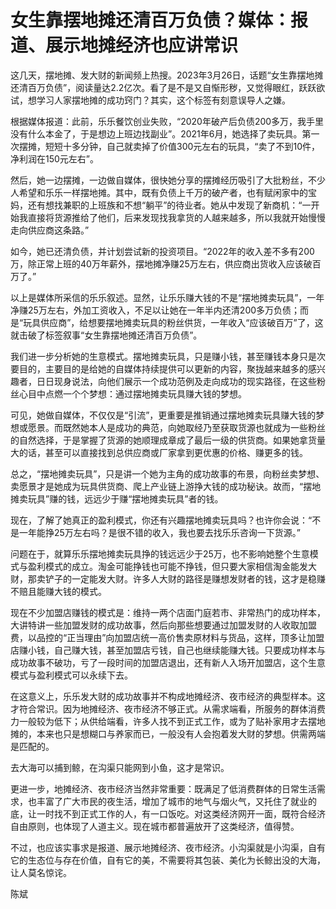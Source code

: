 # 女生靠摆地摊还清百万负债？媒体：报道、展示地摊经济也应讲常识

这几天，摆地摊、发大财的新闻频上热搜。2023年3月26日，话题“女生靠摆地摊还清百万负债”，阅读量达2.2亿次。看了是不是又自惭形秽，又觉得眼红，跃跃欲试，想学习人家摆地摊的成功窍门？其实，这个标签有刻意误导人之嫌。

根据媒体报道：此前，乐乐餐饮创业失败，“2020年破产后负债200多万，我手里没有什么本金了，于是想边上班边找副业”。2021年6月，她选择了卖玩具。第一次摆摊，短短十多分钟，自己就卖掉了价值300元左右的玩具，“卖了不到10件，净利润在150元左右”。

然后，她一边摆摊，一边做自媒体，很快她分享的摆摊经历吸引了大批粉丝，不少人希望和乐乐一样摆地摊。其中，既有负债上千万的破产者，也有赋闲家中的宝妈，还有想找兼职的上班族和不想“躺平”的待业者。她从中发现了新商机：“一开始我直接将货源推给了他们，后来发现找我拿货的人越来越多，所以我就开始慢慢走向供应商这条路。”

如今，她已还清负债，并计划尝试新的投资项目。“2022年的收入差不多有200万，除正常上班的40万年薪外，摆地摊净赚25万左右，供应商出货收入应该破百万了。”

以上是媒体所采信的乐乐叙述。显然，让乐乐赚大钱的不是“摆地摊卖玩具”，一年净赚25万左右，外加工资收入，不足以让她在一年半内还清200多万负债；而是“玩具供应商”，给想要摆地摊卖玩具的粉丝供货，一年收入“应该破百万”了，这就击破了标签叙事“女生靠摆地摊还清百万负债”。

我们进一步分析她的生意模式。摆地摊卖玩具，只是赚小钱，甚至赚钱本身只是次要目的，主要目的是给她的自媒体持续提供可以更新的内容，聚拢越来越多的感兴趣者，日日现身说法，向他们展示一个成功范例及走向成功的现实路径，在这些粉丝心目中点燃一个个梦想：通过摆地摊卖玩具赚大钱的梦想。

可见，她做自媒体，不仅仅是“引流”，更重要是推销通过摆地摊卖玩具赚大钱的梦想或愿景。而既然她本人是成功的典范，向她取经乃至获取货源也就成为一些粉丝的自然选择，于是掌握了货源的她顺理成章成了最后一级的供货商。如果她拿货量大的话，甚至可以直接找到总供应商或厂家拿到更优惠的价格、赚更多的钱。

总之，“摆地摊卖玩具”，只是讲一个她为主角的成功故事的布景，向粉丝卖梦想、卖愿景才是她成为玩具供货商、爬上产业链上游挣大钱的成功秘诀。故而，“摆地摊卖玩具”赚的钱，远远少于赚“摆地摊卖玩具”者的钱。

现在，了解了她真正的盈利模式，你还有兴趣摆地摊卖玩具吗？也许你会说：“不是一年能挣25万左右吗？是很不错的收入，我也要去找乐乐咨询一下货源。”

问题在于，就算乐乐摆地摊卖玩具挣的钱远远少于25万，也不影响她整个生意模式与盈利模式的成立。淘金可能挣钱也可能不挣钱，但只要大家相信淘金能发大财，那卖铲子的一定能发大财。许多人大财的路径是赚想发财者的钱，这才是稳赚不赔且能赚大钱的模式。

现在不少加盟店赚钱的模式是：维持一两个店面门庭若市、非常热门的成功样本，大讲特讲一些加盟发财的成功故事，然后向那些想要通过加盟发财的人收取加盟费，以品控的“正当理由”向加盟店统一高价售卖原材料与货品，这样，顶多让加盟店赚小钱，自己赚大钱，甚至加盟店亏钱，自己也继续能赚大钱。只要成功样本与成功故事不破功，亏了一段时间的加盟店退出，还有新人入场开加盟店，这个生意模式与盈利模式可以永续下去。

在这意义上，乐乐发大财的成功故事并不构成地摊经济、夜市经济的典型样本。这才符合常识。因为地摊经济、夜市经济不够正式。从需求端看，所服务的群体消费力一般较为低下；从供给端看，许多人找不到正式工作，或为了贴补家用才去摆地摊的，本来也只是想糊口与养家而已，一般没有人会抱着发大财的梦想。供需两端是匹配的。

去大海可以捕到鲸，在沟渠只能网到小鱼，这才是常识。

更进一步，地摊经济、夜市经济当然非常重要：既满足了低消费群体的日常生活需求，也丰富了广大市民的夜生活，增加了城市的地气与烟火气，又托住了就业的底，让一时找不到正式工作的人，有一口饭吃。对这类经济网开一面，既符合经济自由原则，也体现了人道主义。现在城市都普遍放开了这类经济，值得赞。

不过，也应该实事求是报道、展示地摊经济、夜市经济。小沟渠就是小沟渠，自有它的生态位与存在价值，自有它的美，不需要将其包装、美化为长鲸出没的大海，让人莫名惊诧。

陈斌

